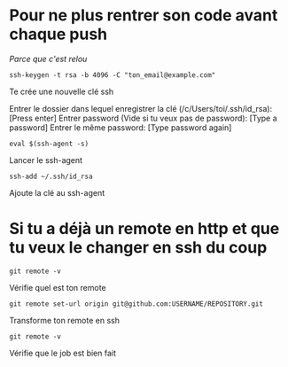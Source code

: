 # Pour ne plus rentrer son code avant chaque push
*Parce que c'est relou*


	ssh-keygen -t rsa -b 4096 -C "ton_email@example.com"   
	
Te crée une nouvelle clé ssh 

Entrer le dossier dans lequel enregistrer la clé (/c/Users/toi/.ssh/id_rsa):[Press enter]
Entrer password (Vide si tu veux pas de password): [Type a password]
Entrer le même password: [Type password again]


	eval $(ssh-agent -s)

Lancer le ssh-agent

	ssh-add ~/.ssh/id_rsa

Ajoute la clé au ssh-agent

# Si tu a déjà un remote en http et que tu veux le changer en ssh du coup

	git remote -v

Vérifie quel est ton remote
	
	git remote set-url origin git@github.com:USERNAME/REPOSITORY.git

Transforme ton remote en ssh
	
	git remote -v

Vérifie que le job est bien fait
